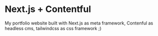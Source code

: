 # Next.js + Contentful

My portfolio website built with Next.js as meta framework, Contenful as headless cms, tailwindcss as css framework ;)
